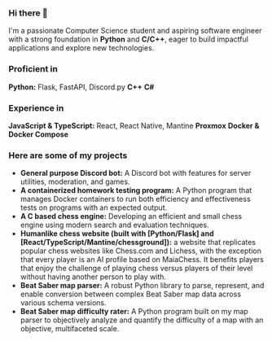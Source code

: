 ### Hi there 👋

I'm a passionate Computer Science student and aspiring software engineer with a strong foundation in **Python** and **C/C++**, eager to build impactful applications and explore new technologies.

### Proficient in
**Python:** Flask, FastAPI, Discord.py
**C++**
**C#**

### Experience in
**JavaScript & TypeScript:** React, React Native, Mantine
**Proxmox**
**Docker & Docker Compose** 


### Here are some of my projects
* **General purpose Discord bot:** A Discord bot with features for server utilities, moderation, and games.
* **A containerized homework testing program:** A Python program that manages Docker containers to run both efficiency and effectiveness tests on programs with an expected output.
* **A C based chess engine:** Developing an efficient and small chess engine using modern search and evaluation techniques.
* **Humanlike chess website (built with [Python/Flask] and [React/TypeScript/Mantine/chessground]):** a website that replicates popular chess websites like Chess.com and Lichess, with the exception that every player is an AI profile based on MaiaChess. It benefits players that enjoy the challenge of playing chess versus players of their level without having another person to play with. 
* **Beat Saber map parser:** A robust Python library to parse, represent, and enable conversion between complex Beat Saber map data across various schema versions.
* **Beat Saber map difficulty rater:** A Python program built on my map parser to objectively analyze and quantify the difficulty of a map with an objective, multifaceted scale.
<!--
**kachhy/kachhy** is a ✨ _special_ ✨ repository because its `README.md` (this file) appears on your GitHub profile.

Here are some ideas to get you started:

- 🔭 I’m currently working on ...
- 🌱 I’m currently learning ...
- 👯 I’m looking to collaborate on ...
- 🤔 I’m looking for help with ...
- 💬 Ask me about ...
- 📫 How to reach me: ...
- 😄 Pronouns: ...
- ⚡ Fun fact: ...
-->

